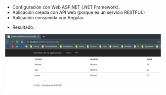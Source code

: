 - Configuración con Web ASP.NET (.NET Framework).
- Aplicación creada con API web (porque es un servicio RESTFUL)
- Aplicación consumida con Angular.
* Resultado:

![resultado.png](resultado.png)
